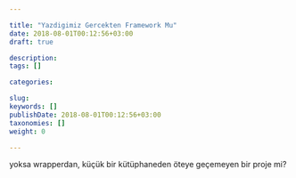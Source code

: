 ```yaml
---

title: "Yazdigimiz Gercekten Framework Mu"
date: 2018-08-01T00:12:56+03:00
draft: true

description: 
tags: []

categories:

slug: 
keywords: []
publishDate: 2018-08-01T00:12:56+03:00
taxonomies: []
weight: 0

---
```


yoksa wrapperdan, küçük bir kütüphaneden öteye geçemeyen bir proje mi?